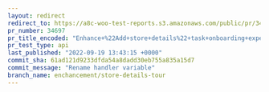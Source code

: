```yaml
---
layout: redirect
redirect_to: https://a8c-woo-test-reports.s3.amazonaws.com/public/pr/34697/api/index.html
pr_number: 34697
pr_title_encoded: "Enhance+%22Add+store+details%22+task+onboarding+experience"
pr_test_type: api
last_published: "2022-09-19 13:43:15 +0000"
commit_sha: 61ad121d9233dfda54a8dadd30eb755a835a15d7
commit_message: "Rename handler variable"
branch_name: enchancement/store-details-tour
---
```

